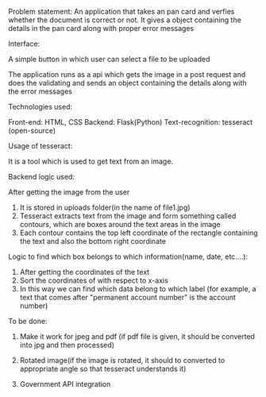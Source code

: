 Problem statement:
An application that takes an pan card and verfies whether the document is correct or not. It gives a object containing the details in the pan card along with proper error messages

Interface:

A simple button in which user can select a file to be uploaded

The application runs as a api which gets the image in a post request and does the validating and sends an object containing the details along with the error messages

Technologies used:

Front-end: HTML, CSS
Backend: Flask(Python)
Text-recognition: tesseract (open-source)

Usage of tesseract:

It is a tool which is used to get text from an image.

Backend logic used:

After getting the image from the user
1. It is stored in uploads folder(in the name of file1.jpg)
2. Tesseract extracts text from the image and form something called contours, which are boxes around the text areas in the image
3. Each contour contains the top left coordinate of the rectangle containing the text and also the bottom right coordinate

Logic to find which box belongs to which information(name, date, etc....):

1. After getting the coordinates of the text
2. Sort the coordinates of with respect to x-axis
3. In this way we can find which data belong to which label (for example, a text that comes after "permanent account number" is the account number)

To be done:
1. Make it work for jpeg and pdf (if pdf file is given, it should be converted into jpg and then processed)

2. Rotated image(if the image is rotated, it should to converted to appropriate angle so that tesseract understands it)

3. Government API integration